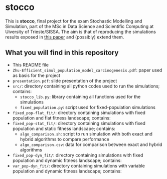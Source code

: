 # stocco

This is **stocco**, final project for the exam Stochastic Modelling and Simulation, part of the MSc in Data Science and Scientific Computing 
at Uiversity of Trieste/SISSA. The aim is that of reproducing the simulations results exposed in [this paper](Zhu-Efficient_simul_population_model_carcinogenesis.pdf) and (possibly) extend them.


## What you will find in this repository

- This README file
- `Zhu-Efficient_simul_population_model_carcinogenesis.pdf`: paper used as basis for the project
- `presentation.pdf`: slide presentation of the project
- `src/`: directory containing all python codes used to run the simulations; contains:
  - `stocco_lib.py`: library containing all functions used for the simulations
  - `fixed_population.py`: script used for fixed-population simulations
- `fixed_pop-flat_fit/`: directory containing simulations with fixed population and flat fitness landscape; contains:
- `fixed_pop-stat_fit/`: directory containing simulations with fixed population and static fitness landscape; contains:
  - `algo_comparison.sh`: script to run simulation with both exact and hybrid algorithms to compare performance
  - `algo_comparison.csv`: data for comparison between exact and hybrid algorithms
- `fixed_pop-dyn_fit/`: directory containing simulations with fixed population and dynamic fitness landscape; contains:
- `var_pop-dyn_fit/`: directory containing simulations with variable population and dynamic fitness landscape; contains:
